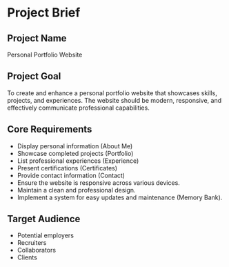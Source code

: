 # Project Brief

## Project Name
Personal Portfolio Website

## Project Goal
To create and enhance a personal portfolio website that showcases skills, projects, and experiences. The website should be modern, responsive, and effectively communicate professional capabilities.

## Core Requirements
- Display personal information (About Me)
- Showcase completed projects (Portfolio)
- List professional experiences (Experience)
- Present certifications (Certificates)
- Provide contact information (Contact)
- Ensure the website is responsive across various devices.
- Maintain a clean and professional design.
- Implement a system for easy updates and maintenance (Memory Bank).

## Target Audience
- Potential employers
- Recruiters
- Collaborators
- Clients
